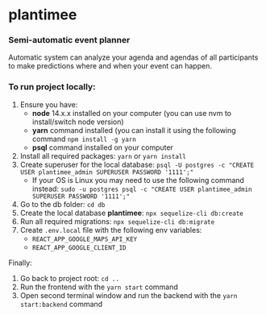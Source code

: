 # plantimee
### Semi-automatic event planner

Automatic system can analyze your agenda and agendas of all participants to make predictions 
where and when your event can happen.

### To run project locally:

1. Ensure you have:
    - **node** 14.x.x installed on your computer (you can use nvm to install/switch node version)
    - **yarn** command installed (you can install it using the following command `npm install -g yarn`
    - **psql** command installed on your computer
2. Install all required packages: `yarn` or `yarn install`
3. Create superuser for the local database: `psql -U postgres -c "CREATE USER plantimee_admin SUPERUSER PASSWORD '1111';"`
   - If your OS is Linux you may need to use the following command instead: `sudo -u postgres psql -c "CREATE USER plantimee_admin SUPERUSER PASSWORD '1111';"`
4. Go to the db folder: `cd db`
5. Create the local database **plantimee**: `npx sequelize-cli db:create`
6. Run all required migrations: `npx sequelize-cli db:migrate`
7. Create `.env.local` file with the following env variables: 
   - `REACT_APP_GOOGLE_MAPS_API_KEY`
   - `REACT_APP_GOOGLE_CLIENT_ID`

Finally:
1. Go back to project root: `cd ..`
2. Run the frontend with the `yarn start` command
3. Open second terminal window and run the backend with the `yarn start:backend` command